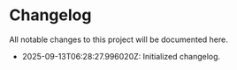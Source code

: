 # Changelog

All notable changes to this project will be documented here.

- 2025-09-13T06:28:27.996020Z: Initialized changelog.
